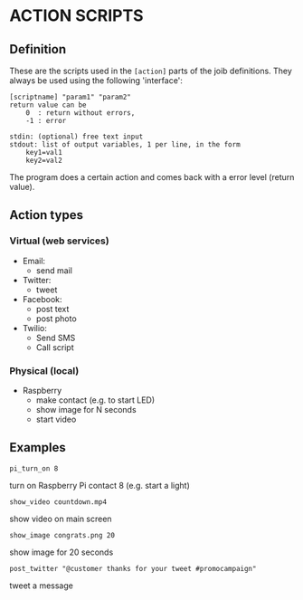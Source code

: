 # ACTION SCRIPTS

## Definition

These are the scripts used in the `[action]`  parts of the joib definitions. They always be used using the following 'interface':


    [scriptname] "param1" "param2"
    return value can be 
		0  : return without errors, 
		-1 : error 

    stdin: (optional) free text input
    stdout: list of output variables, 1 per line, in the form
		key1=val1
		key2=val2
    
The program does a certain action and comes back with a error level (return value).


## Action types

### Virtual (web services)

* Email: 
	* send mail
* Twitter:
	* tweet
* Facebook: 
	* post text
	* post photo
* Twilio: 
	* Send SMS
	* Call script

### Physical (local)

* Raspberry
	* make contact (e.g. to start LED)
	* show image for N seconds
	* start video

## Examples

	pi_turn_on 8

turn on Raspberry Pi contact 8 (e.g. start a light)

	show_video countdown.mp4

show video on main screen

	show_image congrats.png 20

show image for 20 seconds

	post_twitter "@customer thanks for your tweet #promocampaign"

tweet a message

